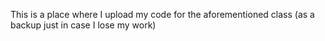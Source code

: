 This is a place where I upload my code for the aforementioned class (as a backup just in case I lose my work)
